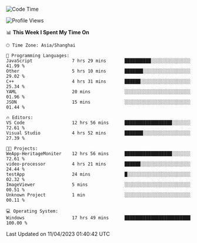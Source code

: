 <!--START_SECTION:waka-->
![Code Time](http://img.shields.io/badge/Code%20Time-853%20hrs%2028%20mins-blue)

![Profile Views](http://img.shields.io/badge/Profile%20Views-6-blue)

📊 **This Week I Spent My Time On** 

```text
🕑︎ Time Zone: Asia/Shanghai

💬 Programming Languages: 
JavaScript               7 hrs 29 mins       ██████████░░░░░░░░░░░░░░░   41.99 % 
Other                    5 hrs 10 mins       ███████░░░░░░░░░░░░░░░░░░   29.02 % 
C++                      4 hrs 31 mins       ██████░░░░░░░░░░░░░░░░░░░   25.34 % 
YAML                     20 mins             ░░░░░░░░░░░░░░░░░░░░░░░░░   01.96 % 
JSON                     15 mins             ░░░░░░░░░░░░░░░░░░░░░░░░░   01.44 % 

🔥 Editors: 
VS Code                  12 hrs 56 mins      ██████████████████░░░░░░░   72.61 % 
Visual Studio            4 hrs 52 mins       ███████░░░░░░░░░░░░░░░░░░   27.39 % 

🐱‍💻 Projects: 
WeApp-HeritageMoniter    12 hrs 56 mins      ██████████████████░░░░░░░   72.61 % 
video-processor          4 hrs 21 mins       ██████░░░░░░░░░░░░░░░░░░░   24.44 % 
testApp                  24 mins             █░░░░░░░░░░░░░░░░░░░░░░░░   02.32 % 
ImageViewer              5 mins              ░░░░░░░░░░░░░░░░░░░░░░░░░   00.51 % 
Unknown Project          1 min               ░░░░░░░░░░░░░░░░░░░░░░░░░   00.11 % 

💻 Operating System: 
Windows                  17 hrs 49 mins      █████████████████████████   100.00 % 
```


 Last Updated on 11/04/2023 01:40:42 UTC
<!--END_SECTION:waka-->